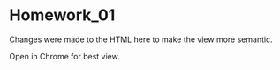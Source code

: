 # Homework_01

Changes were made to the HTML here to make the view more semantic. 

Open in Chrome for best view. 